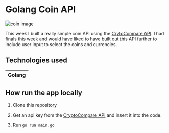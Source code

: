 # Golang Coin API

![coin image](https://res.cloudinary.com/dk0r9bcxy/image/upload/v1671407195/portfolio-website/Screen_Shot_2022-12-18_at_23.41.45_rr8hgy.png)

This week I built a really simple coin API using the [CrytoCompare API](https://min-api.cryptocompare.com/documentation). I had finals this week and would have liked to have built out this API further to include user input to select the coins and currencies.

## Technologies used

| Golang |
| ------ |

## How run the app locally

1. Clone this repository

2. Get an api key from the [CryptoCompare API](https://min-api.cryptocompare.com/documentation) and insert it into the code.

3. Run `go run main.go`

